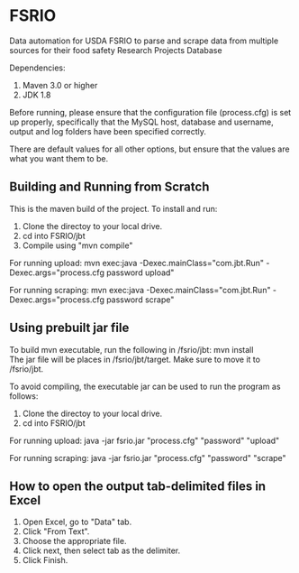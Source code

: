 # FSRIO
Data automation for USDA FSRIO to parse and scrape data from multiple sources for their food safety Research Projects Database

Dependencies:  
1. Maven 3.0 or higher  
2. JDK 1.8  

Before running, please ensure that the configuration file (process.cfg) is set up properly, specifically that the MySQL host, database and username, output and log folders have been specified correctly.  

There are default values for all other options, but ensure that the values are what you want them to be.  

## Building and Running from Scratch

This is the maven build of the project. To install and run:

1. Clone the directoy to your  local drive.
2. cd into FSRIO/jbt
3. Compile using "mvn compile"



For running upload:
	mvn exec:java -Dexec.mainClass="com.jbt.Run" -Dexec.args="process.cfg password upload"

For running scraping: 
 	mvn exec:java -Dexec.mainClass="com.jbt.Run" -Dexec.args="process.cfg password scrape"



## Using prebuilt jar file

To build mvn executable, run the following in /fsrio/jbt: mvn install  
The jar file will be places in /fsrio/jbt/target. Make sure to move it to /fsrio/jbt.  


To avoid compiling, the executable jar can be used to run the program as follows:  
1. Clone the directoy to your  local drive.  
2. cd into FSRIO/jbt  


For running upload:
	java -jar fsrio.jar "process.cfg" "password" "upload"

For running scraping: 
 	java -jar fsrio.jar "process.cfg" "password" "scrape"

## How to open the output tab-delimited files in Excel  
1. Open Excel, go to "Data" tab.  
2. Click "From Text".  
3. Choose the appropriate file.  
4. Click next, then select tab as the delimiter.
5. Click Finish.
